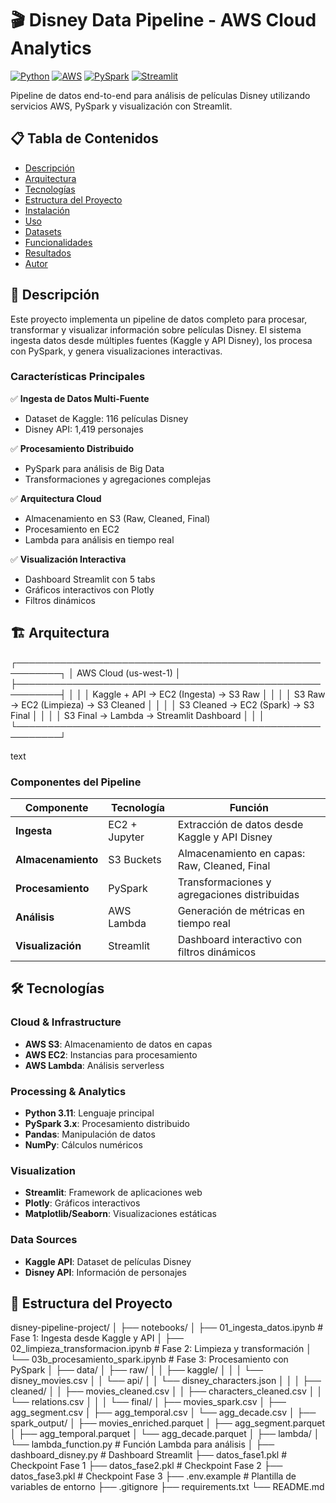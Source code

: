 # 🎬 Disney Data Pipeline - AWS Cloud Analytics

[![Python](https://img.shields.io/badge/Python-3.11-blue.svg)](https://www.python.org/)
[![AWS](https://img.shields.io/badge/AWS-Cloud-orange.svg)](https://aws.amazon.com/)
[![PySpark](https://img.shields.io/badge/PySpark-3.x-red.svg)](https://spark.apache.org/)
[![Streamlit](https://img.shields.io/badge/Streamlit-1.x-red.svg)](https://streamlit.io/)

Pipeline de datos end-to-end para análisis de películas Disney utilizando servicios AWS, PySpark y visualización con Streamlit.

## 📋 Tabla de Contenidos

- [Descripción](#-descripción)
- [Arquitectura](#-arquitectura)
- [Tecnologías](#-tecnologías)
- [Estructura del Proyecto](#-estructura-del-proyecto)
- [Instalación](#-instalación)
- [Uso](#-uso)
- [Datasets](#-datasets)
- [Funcionalidades](#-funcionalidades)
- [Resultados](#-resultados)
- [Autor](#-autor)

## 🎯 Descripción

Este proyecto implementa un pipeline de datos completo para procesar, transformar y visualizar información sobre películas Disney. El sistema ingesta datos desde múltiples fuentes (Kaggle y API Disney), los procesa con PySpark, y genera visualizaciones interactivas.

### Características Principales

✅ **Ingesta de Datos Multi-Fuente**
- Dataset de Kaggle: 116 películas Disney
- Disney API: 1,419 personajes

✅ **Procesamiento Distribuido**
- PySpark para análisis de Big Data
- Transformaciones y agregaciones complejas

✅ **Arquitectura Cloud**
- Almacenamiento en S3 (Raw, Cleaned, Final)
- Procesamiento en EC2
- Lambda para análisis en tiempo real

✅ **Visualización Interactiva**
- Dashboard Streamlit con 5 tabs
- Gráficos interactivos con Plotly
- Filtros dinámicos

## 🏗️ Arquitectura
┌─────────────────────────────────────────────────────────┐
│ AWS Cloud (us-west-1) │
├─────────────────────────────────────────────────────────┤
│ │
│ Kaggle + API → EC2 (Ingesta) → S3 Raw │
│ │
│ S3 Raw → EC2 (Limpieza) → S3 Cleaned │
│ │
│ S3 Cleaned → EC2 (Spark) → S3 Final │
│ │
│ S3 Final → Lambda → Streamlit Dashboard │
│ │
└─────────────────────────────────────────────────────────┘

text

### Componentes del Pipeline

| Componente | Tecnología | Función |
|------------|------------|---------|
| **Ingesta** | EC2 + Jupyter | Extracción de datos desde Kaggle y API Disney |
| **Almacenamiento** | S3 Buckets | Almacenamiento en capas: Raw, Cleaned, Final |
| **Procesamiento** | PySpark | Transformaciones y agregaciones distribuidas |
| **Análisis** | AWS Lambda | Generación de métricas en tiempo real |
| **Visualización** | Streamlit | Dashboard interactivo con filtros dinámicos |

## 🛠️ Tecnologías

### Cloud & Infrastructure
- **AWS S3**: Almacenamiento de datos en capas
- **AWS EC2**: Instancias para procesamiento
- **AWS Lambda**: Análisis serverless

### Processing & Analytics
- **Python 3.11**: Lenguaje principal
- **PySpark 3.x**: Procesamiento distribuido
- **Pandas**: Manipulación de datos
- **NumPy**: Cálculos numéricos

### Visualization
- **Streamlit**: Framework de aplicaciones web
- **Plotly**: Gráficos interactivos
- **Matplotlib/Seaborn**: Visualizaciones estáticas

### Data Sources
- **Kaggle API**: Dataset de películas Disney
- **Disney API**: Información de personajes

## 📁 Estructura del Proyecto
disney-pipeline-project/
│
├── notebooks/
│ ├── 01_ingesta_datos.ipynb # Fase 1: Ingesta desde Kaggle y API
│ ├── 02_limpieza_transformacion.ipynb # Fase 2: Limpieza y transformación
│ └── 03b_procesamiento_spark.ipynb # Fase 3: Procesamiento con PySpark
│
├── data/
│ ├── raw/
│ │ ├── kaggle/
│ │ │ └── disney_movies.csv
│ │ └── api/
│ │ └── disney_characters.json
│ │
│ ├── cleaned/
│ │ ├── movies_cleaned.csv
│ │ ├── characters_cleaned.csv
│ │ └── relations.csv
│ │
│ └── final/
│ ├── movies_spark.csv
│ ├── agg_segment.csv
│ ├── agg_temporal.csv
│ └── agg_decade.csv
│
├── spark_output/
│ ├── movies_enriched.parquet
│ ├── agg_segment.parquet
│ ├── agg_temporal.parquet
│ └── agg_decade.parquet
│
├── lambda/
│ └── lambda_function.py # Función Lambda para análisis
│
├── dashboard_disney.py # Dashboard Streamlit
├── datos_fase1.pkl # Checkpoint Fase 1
├── datos_fase2.pkl # Checkpoint Fase 2
├── datos_fase3.pkl # Checkpoint Fase 3
├── .env.example # Plantilla de variables de entorno
├── .gitignore
├── requirements.txt
└── README.md
